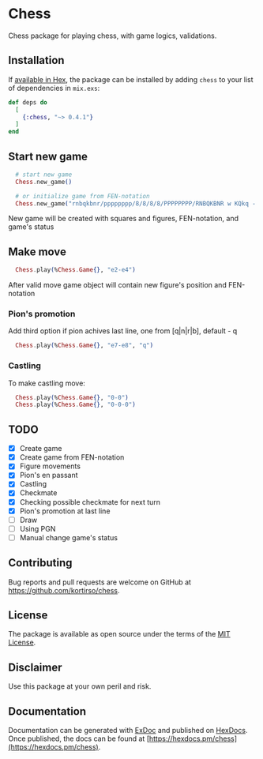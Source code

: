 # Chess

Chess package for playing chess, with game logics, validations.

## Installation

If [available in Hex](https://hex.pm/docs/publish), the package can be installed
by adding `chess` to your list of dependencies in `mix.exs`:

```elixir
def deps do
  [
    {:chess, "~> 0.4.1"}
  ]
end
```

## Start new game

```elixir
  # start new game
  Chess.new_game()

  # or initialize game from FEN-notation
  Chess.new_game("rnbqkbnr/pppppppp/8/8/8/8/PPPPPPPP/RNBQKBNR w KQkq - 0 1")
```

New game will be created with squares and figures, FEN-notation, and game's status

## Make move

```elixir
  Chess.play(%Chess.Game{}, "e2-e4")
```

After valid move game object will contain new figure's position and FEN-notation

### Pion's promotion

Add third option if pion achives last line, one from [q|n|r|b], default - q

```elixir
  Chess.play(%Chess.Game{}, "e7-e8", "q")
```

### Castling

To make castling move:

```elixir
  Chess.play(%Chess.Game{}, "0-0")
  Chess.play(%Chess.Game{}, "0-0-0")
```

## TODO

- [X] Create game
- [X] Create game from FEN-notation
- [X] Figure movements
- [X] Pion's en passant
- [X] Castling
- [X] Checkmate
- [X] Checking possible checkmate for next turn
- [X] Pion's promotion at last line
- [ ] Draw
- [ ] Using PGN
- [ ] Manual change game's status

## Contributing

Bug reports and pull requests are welcome on GitHub at https://github.com/kortirso/chess.

## License

The package is available as open source under the terms of the [MIT License](http://opensource.org/licenses/MIT).

## Disclaimer

Use this package at your own peril and risk.

## Documentation

Documentation can be generated with [ExDoc](https://github.com/elixir-lang/ex_doc)
and published on [HexDocs](https://hexdocs.pm). Once published, the docs can
be found at [https://hexdocs.pm/chess](https://hexdocs.pm/chess).

